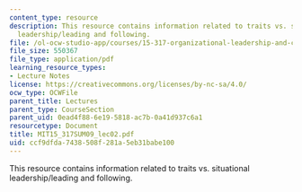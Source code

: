 ```yaml
---
content_type: resource
description: This resource contains information related to traits vs. situational
  leadership/leading and following.
file: /ol-ocw-studio-app/courses/15-317-organizational-leadership-and-change-summer-2009/ccf9dfda7438508f281a5eb31babe100_MIT15_317SUM09_lec02.pdf
file_size: 550367
file_type: application/pdf
learning_resource_types:
- Lecture Notes
license: https://creativecommons.org/licenses/by-nc-sa/4.0/
ocw_type: OCWFile
parent_title: Lectures
parent_type: CourseSection
parent_uid: 0ead4f88-6e19-5818-ac7b-0a41d937c6a1
resourcetype: Document
title: MIT15_317SUM09_lec02.pdf
uid: ccf9dfda-7438-508f-281a-5eb31babe100
---
```

This resource contains information related to traits vs. situational leadership/leading and following.